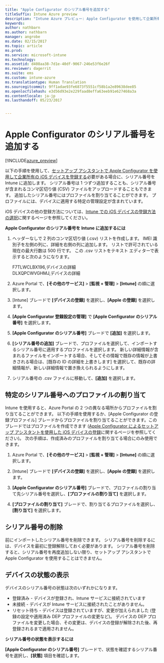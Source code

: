 ```yaml
---
title: "Apple Configurator のシリアル番号を追加する"
titleSuffix: Intune Azure preview
description: "Intune Azure プレビュー: Apple Configurator を使用して企業所有の iOS デバイスにシリアル番号を追加する方法について説明します。"
keywords: 
author: nathbarn
ms.author: nathbarn
manager: angrobe
ms.date: 02/15/2017
ms.topic: article
ms.prod: 
ms.service: microsoft-intune
ms.technology: 
ms.assetid: d408aa38-7d1e-40df-9067-246e53f6e26f
ms.reviewer: dagerrit
ms.suite: ems
ms.custom: intune-azure
ms.translationtype: Human Translation
ms.sourcegitcommit: 9ff1adae93fe6873f5551cf58b1a2e89638dee85
ms.openlocfilehash: e3d56d93e2e229faad8effa63eeb91e627468a3a
ms.contentlocale: ja-jp
ms.lasthandoff: 05/23/2017


---
```


# <a name="add-apple-configurator-serial-numbers"></a>Apple Configurator のシリアル番号を追加する

[!INCLUDE[azure_preview](./includes/azure_preview.md)]

以下の手順を使用して、[セットアップ アシスタントで Apple Configurator を使用して企業所有の iOS デバイスを登録する](apple-configurator-setup-assistant-enroll-ios.md)必要がある場合に、シリアル番号を Intune に追加します。 シリアル番号は 1 つずつ追加することも、シリアル番号が含まれるコンマ区切り値 (CSV) ファイルをアップロードすることもできます。 追加したシリアル番号にはプロファイルを割り当てることができます。 プロファイルには、デバイスに適用する特定の管理設定が含まれています。

iOS デバイスの他の登録方法については、[Intune での iOS デバイスの登録方法の選択](enrollment-method-choose-ios.md)に関するページを参照してください。

**Apple Configurator のシリアル番号を Intune に追加するには**

1. ヘッダーなしで 2 列のコンマ区切り値 (.csv) リストを作成します。 IMEI 識別子を左側の列に、詳細を右側の列に追加します。 リストで許可されている現在の最大行数は 500 行です。 この .csv リストをテキスト エディターで表示すると次のようになります。

    F7TLWCLBX196,デバイスの詳細</br>
    DLXQPCWVGHMJ,デバイスの詳細

2. Azure Portal で、**[その他のサービス]** > **[監視 + 管理]** > **[Intune]** の順に選択します。

3.  [Intune] ブレードで **[デバイスの登録]** を選択し、**[Apple の登録]** を選択します。

4. **[Apple Configurator 登録設定の管理]** で **[Apple Configurator のシリアル番号]** を選択します。

5. **[Apple Configurator のシリアル番号]** ブレードで **[追加]** を選択します。

6. **[シリアル番号の追加]** ブレードで、プロファイルを選択して、インポートするシリアル番号に適用するプロファイルを選択します。 新しい詳細情報が含まれるファイルをインポートする場合、そしてその情報で既存の情報が上書きされる場合は、[既存の ID の詳細を上書きします] を選択して、既存の詳細情報が、新しい詳細情報で置き換えられるようにします。

7. シリアル番号の .csv ファイルに移動して、**[追加]** を選択します。

## <a name="assign-a-profile-to-specific-serial-numbers"></a>特定のシリアル番号へのプロファイルの割り当て

Intune を使用すると、Azure Portal の 2 つの異なる場所からプロファイルを割り当てることができます。 以下の手順を使用するか、[Apple Configurator の登録プロファイル] ブレードからプロファイルを割り当てることができます。このブレードではプロファイルを作成できます ([Apple Configurator によるセットアップ アシスタントを使用した iOS デバイスの登録](apple-configurator-setup-assistant-enroll-ios.md)に関するページを参照してください)。 次の手順は、作成済みのプロファイルを割り当てる場合にのみ使用できます。

1. Azure Portal で、**[その他のサービス]** > **[監視 + 管理]** > **[Intune]** の順に選択します。

2. [Intune] ブレードで **[デバイスの登録]** を選択し、**[Apple の登録]** を選択します。

3. **[Apple Configurator のシリアル番号]** ブレードで、プロファイルの割り当て先シリアル番号を選択し、**[プロファイルの割り当て]** を選択します。

4. **[プロファイルの割り当て]** ブレードで、割り当てるプロファイルを選択し、**[割り当て]** を選択します。

## <a name="delete-serial-numbers"></a>シリアル番号の削除
前にインポートしたシリアル番号を削除できます。 シリアル番号を削除するには、デバイスを最初に登録解除しておく必要があります。 シリアル番号を削除すると、シリアル番号を再度追加しない限り、セットアップ アシスタントで Apple Configurator を使用することはできません。

## <a name="view-the-state-of-a-device"></a>デバイスの状態の表示
デバイスのシリアル番号の状態は次のいずれかになります。

- 登録済み - デバイスが登録され、Intune サービスに接続されています
- 未接続 - デバイスが Intune サービスに接続されたことがありません。
- リセット待ち - デバイスは登録されていますが、変更が加えられました (登録の設定や適用済み DEP プロファイルの変更など)。 デバイスの DEP プロファイルを変更した場合、その変更は、デバイスの登録が解除された後、再登録されるまで適用されません。

**シリアル番号の状態を表示するには**

**[Apple Configurator のシリアル番号]** ブレードで、状態を確認するシリアル番号を選択し、**[状態]** 項目を確認します。

